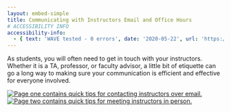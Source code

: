```yaml
---
layout: embed-simple
title: Communicating with Instructors Email and Office Hours
# ACCESSIBILITY INFO
accessibility-info:
  - { text: 'WAVE tested - 0 errors', date: '2020-05-22', url: 'https://wave.webaim.org/' }
---
```

<p>As students, you will often need to get in touch with your instructors. Whether it is a TA, professor, or faculty advisor, a little bit of etiquette can go a long way to making sure your communication is efficient and effective for everyone involved.</p>
<div class="container">
    <div class="row">
        <div class="col-sm-12 col-md-6">
            <a href="{{ '/assets/handouts/contacting-faculty-combined.pdf' | prepend: site.baseurl }}" title="PDF Handout" aria-label="Handout" target="_blank">
                <img class="img-fluid" src="{{ '/assets/images/contacting-instructors-email.jpg' | relative_url }}" alt="Page one contains quick tips for contacting instructors over email." data-caption="Image of contacting instructors handout." ><img class="img-fluid" src="{{ '/assets/images/contacting-instructors-in-person.jpg' | relative_url }}" alt="Page two contains quick tips for meeting instructors in person." data-caption="Image of contacting instructors handout."></a>
        </div>
</div>
</div>





